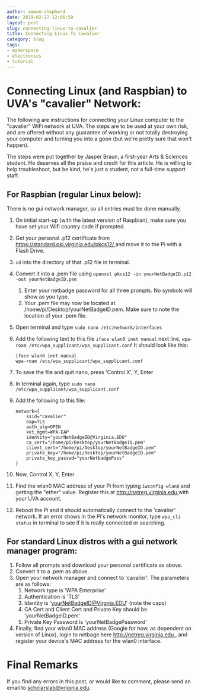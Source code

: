 ```yaml
---
author: ammon-shepherd
date: 2019-02-27 12:06:59
layout: post
slug: connecting-linux-to-cavalier
title: Connecting Linux To Cavalier
category: blog
tags:
- makerspace
- electronics
- tutorial
---
```


# Connecting Linux (and Raspbian) to UVA's "cavalier" Network:

The following are instructions for connecting your Linux computer to the
"cavalier" WiFi network at UVA. The steps are to be used at your own risk, and
are offered without any guarantee of working or not totally destroying your
computer and turning you into a goon (but we're pretty sure that won't happen).


The steps were put together by Jasper Braun, a first-year Arts & Sciences
student. He deserves all the praise and credit for this article. He is willing
to help troubleshoot, but be kind, he's just a student, not a full-time support
staff.


## For Raspbian (regular Linux below):
There is no gui network manager, so all entries must be done manually.

1. On initial start-up (with the latest version of Raspbian), make sure you have set your Wifi country code if prompted. 
2. Get your personal .p12 certificate from [https://standard.pki.virginia.edu/pkcs12/ ](https://standard.pki.virginia.edu/pkcs12/) and move it to the Pi with a Flash Drive.
3. `cd` into the directory of that .p12 file in terminal.
4. Convert it into a .pem file using `openssl pkcs12 -in yourNetBadgeID.p12 -out yourNetBadgeID.pem`
    1. Enter your netbadge password for all three prompts. No symbols will show as you type.
    2. Your .pem file may now be located at /home/pi/Desktop/yourNetBadgeID.pem. Make sure to note the location of your .pem file.
5. Open terminal and type `sudo nano /etc/network/interfaces` 
6. Add the following text to this file `iface wlan0 inet manual` next line, `wpa-roam /etc/wpa_supplicant/wpa_supplicant.conf` It should look like this:

    ```
    iface wlan0 inet manual
    wpa-roam /etc/wpa_supplicant/wpa_supplicant.conf
    ```

7. To save the file and quit nano, press 'Control X', Y, Enter
8. In terminal again, type `sudo nano /etc/wpa_supplicant/wpa_supplicant.conf`
9. Add the following to this file:  

    ```
    network={
        ssid="cavalier"
        eap=TLS
        auth_alg=OPEN
        ket_mgmt=WPA-EAP
        identity="yourNetBadgeID@Virginia.EDU"
        ca_cert="/home/pi/Desktop/yourNetBadgeID.pem"
        client_cert="/home/pi/Desktop/yourNetBadgeID.pem"
        private_key="/home/pi/Desktop/yourNetBadgeID.pem"
        private_key_passwd="yourNetbadgePass"
    }

    ```

10. Now, Control X, Y, Enter
11. Find the wlan0 MAC address of your Pi from typing `iwconfig wlan0` and getting the "ether" value. Register this at [http://netreg.virginia.edu ](http://netreg.virginia.edu) with your UVA account.
12. Reboot the Pi and it should automatically connect to the 'cavalier' network. If an error shows in the Pi's network monitor, type `wpa_cli status` in terminal to see if it is really connected or searching.


## For standard Linux distros with a gui network manager program:
1. Follow all prompts and download your personal certificate as above. 
2. Convert it to a .pem as above.
3. Open your network manager and connect to 'cavalier'. The parameters are as follows:
    1. Network type is 'WPA Enterprise'
    2. Authentication is 'TLS'
    3. Identity is 'yourNetBadgeID@Virgnia.EDU' (note the caps)
    4. CA Cert and Client Cert and Private Key should be 'yourNetBadgeID.pem'
    5. Private Key Password is 'yourNetBadgePassword'
4. Finally, find your wlan0 MAC address (Google for how, as dependent on version of Linux), login to netbage here [http://netreg.virginia.edu ](http://netreg.virginia.edu), and register your device's MAC address for the wlan0 interface.


# Final Remarks

If you find any errors in this post, or would like to comment, please send an email to
[scholarslab@vriginia.edu](mailto:scholarslab@virginia.edu).
